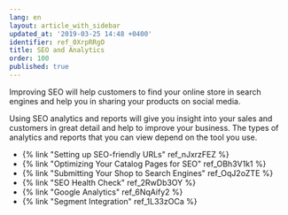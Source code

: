 ```yaml
---
lang: en
layout: article_with_sidebar
updated_at: '2019-03-25 14:48 +0400'
identifier: ref_0XrpRRgO
title: SEO and Analytics
order: 100
published: true
---
```

Improving SEO will help customers to find your online store in search engines and help you in sharing your products on social media.

Using SEO analytics and reports will give you insight into your sales and customers in great detail and help to improve your business. The types of analytics and reports that you can view depend on the tool you use.

*   {% link "Setting up SEO-friendly URLs" ref_nJxrzFEZ %}
*   {% link "Optimizing Your Catalog Pages for SEO" ref_OBh3V1k1 %}
*   {% link "Submitting Your Shop to Search Engines" ref_OqJ2oZTE %}
*   {% link "SEO Health Check" ref_2RwDb3OY %}
*   {% link "Google Analytics" ref_6NqAify2 %}
*   {% link "Segment Integration" ref_1L33zOCa %}
